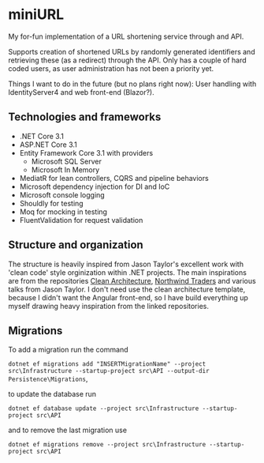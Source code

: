 # miniURL

My for-fun implementation of a URL shortening service through and API.

Supports creation of shortened URLs by randomly generated identifiers and retrieving these (as a redirect) through the API. Only has a couple of hard coded users, as user administration has not been a priority yet.

Things I want to do in the future (but no plans right now): User handling with IdentityServer4 and web front-end (Blazor?).

## Technologies and frameworks

* .NET Core 3.1
* ASP.NET Core 3.1
* Entity Framework Core 3.1 with providers
  * Microsoft SQL Server
  * Microsoft In Memory
* MediatR for lean controllers, CQRS and pipeline behaviors
* Microsoft dependency injection for DI and IoC
* Microsoft console logging
* Shouldly for testing
* Moq for mocking in testing
* FluentValidation for request validation

## Structure and organization

The structure is heavily inspired from Jason Taylor's excellent work with 'clean code' style orginization within .NET projects. The main inspirations are from the repositories [Clean Architecture](https://github.com/jasontaylordev/CleanArchitecture), [Northwind Traders](https://github.com/jasontaylordev/NorthwindTraders) and various talks from Jason Taylor. I don't need use the clean architecture template, because I didn't want the Angular front-end, so I have build everything up myself drawing heavy inspiration from the linked repositories.

## Migrations

To add a migration run the command

`dotnet ef migrations add "INSERTMigrationName" --project src\Infrastructure --startup-project src\API --output-dir Persistence\Migrations`,

to update the database run

`dotnet ef database update --project src\Infrastructure --startup-project src\API`

and to remove the last migration use

`dotnet ef migrations remove --project src\Infrastructure --startup-project src\API`

